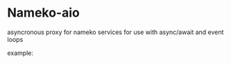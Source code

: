 # Nameko-aio

asyncronous proxy for nameko services for use with async/await and event loops

example:

